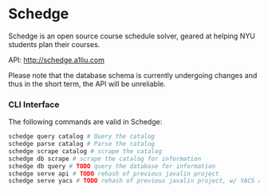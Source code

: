 # Schedge
Schedge is an open source course schedule solver, geared at helping NYU students
plan their courses.

API: http://schedge.a1liu.com

Please note that the database schema is currently undergoing changes and thus in
the short term, the API will be unreliable.

### CLI Interface
The following commands are valid in Schedge:

```sh
schedge query catalog # Query the catalog
schedge parse catalog # Parse the catalog
schedge scrape catalog # scrape the catalog
schedge db scrape # scrape the catalog for information
schedge db query # TODO query the database for information
schedge serve api # TODO rehash of previous javalin project
schedge serve yacs # TODO rehash of previous javalin project, w/ YACS api
```
